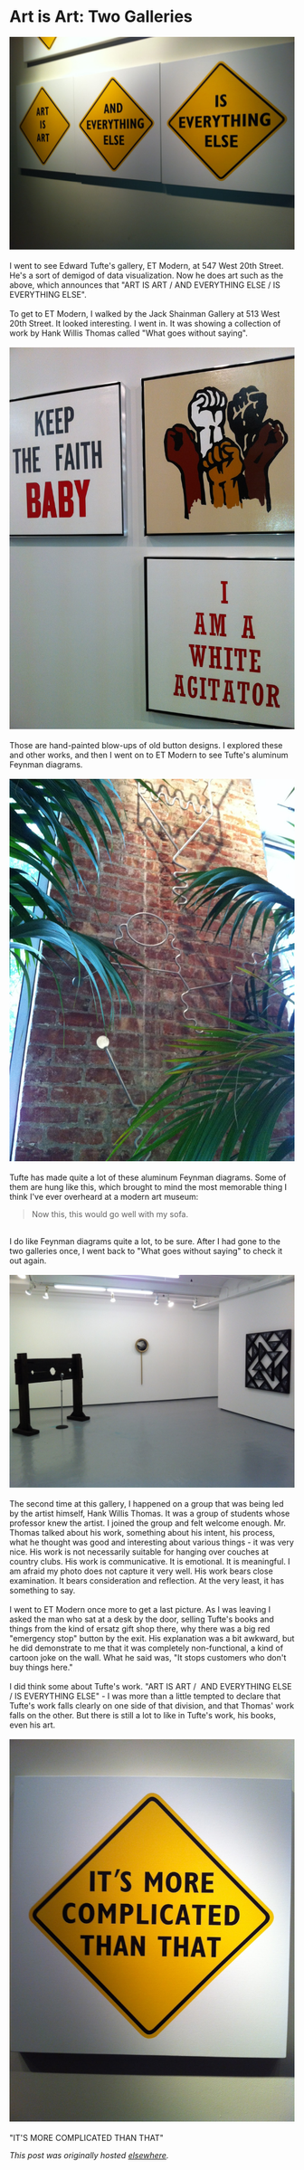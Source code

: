 # Art is Art: Two Galleries

<div>
<div class="separator"><a href="photo+5.JPG" imageanchor="1"><img border="0" src="photo+5.JPG"></a></div>
<br>I went to see Edward Tufte's gallery, ET Modern, at 547 West 20th Street. He's a sort of demigod of data visualization. Now he does art such as the above, which announces that "ART IS ART / AND EVERYTHING ELSE / IS EVERYTHING ELSE".<br><br>To get to ET Modern, I walked by the Jack Shainman Gallery at 513 West 20th Street. It looked interesting. I went in. It was showing a collection of work by Hank Willis Thomas called "What goes without saying".<br><br><div class="separator"><a href="photo+4.JPG" imageanchor="1"><img border="0" src="photo+4.JPG"></a></div>
<br>Those are hand-painted blow-ups of old button designs. I explored these and other works, and then I went on to ET Modern to see Tufte's aluminum Feynman diagrams.<br><br><div class="separator"><a href="photo+2.JPG" imageanchor="1"><img border="0" src="photo+2.JPG"></a></div>
<br>Tufte has made quite a lot of these aluminum Feynman diagrams. Some of them are hung like this, which brought to mind the most memorable thing I think I've ever overheard at a modern art museum:<br><blockquote class="tr_bq">Now this, this would go well with my sofa.</blockquote>
<br>I do like Feynman diagrams quite a lot, to be sure. After I had gone to the two galleries once, I went back to "What goes without saying" to check it out again.<br><br><div class="separator"><a href="photo+3.JPG" imageanchor="1"><img border="0" src="photo+3.JPG"></a></div>
<br>The second time at this gallery, I happened on a group that was being led by the artist himself, Hank Willis Thomas. It was a group of students whose professor knew the artist. I joined the group and felt welcome enough. Mr. Thomas talked about his work, something about his intent, his process, what he thought was good and interesting about various things - it was very nice. His work is not necessarily suitable for hanging over couches at country clubs. His work is communicative. It is emotional. It is meaningful. I am afraid my photo does not capture it very well. His work bears close examination. It bears consideration and reflection. At the very least, it has something to say.<br><br>I went to ET Modern once more to get a last picture. As I was leaving I asked the man who sat at a desk by the door, selling Tufte's books and things from the kind of ersatz gift shop there, why there was a big red "emergency stop" button by the exit. His explanation was a bit awkward, but he did demonstrate to me that it was completely non-functional, a kind of cartoon joke on the wall. What he said was, "It stops customers who don't buy things here."<br><br>I did think some about Tufte's work. "ART IS ART /  AND EVERYTHING ELSE / IS EVERYTHING ELSE" - I was more than a little tempted to declare that Tufte's work falls clearly on one side of that division, and that Thomas' work falls on the other. But there is still a lot to like in Tufte's work, his books, even his art.<br><br><div class="separator"><a href="photo+1.JPG" imageanchor="1"><img border="0" src="photo+1.JPG"></a></div>
<br>"IT'S MORE COMPLICATED THAN THAT"</div>


*This post was originally hosted [elsewhere](http://planspace.blogspot.com/2012/11/art-is-art-two-galleries.html).*
